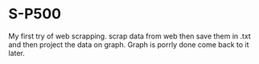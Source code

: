 # S-P500

My first try of web scrapping.
scrap data from web then save them in .txt and then project the data on graph.
Graph is porrly done come back to it later.
